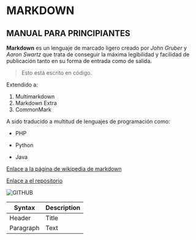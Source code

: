 # MARKDOWN
## MANUAL PARA PRINCIPIANTES
**Markdown** es un lenguaje de marcado ligero creado por *John Gruber* y *Aaron Swartz* que trata de conseguir la máxima legibilidad y facilidad de publicación tanto en su forma de entrada como de salida.

>Esto está escrito en código.

Extendido a:
1. Multimarkdown
2. Markdown Extra
3. CommonMark

A sido traducido a multitud de lenguajes de programación como:

- PHP

- Python

- Java

[Enlace a la página de wikipedia de markdown](https://es.wikipedia.org/wiki/Markdown)

[Enlace a el repositorio](https://github.com/Davrey/repo_REYES/blob/main/markdown2.md)

![GITHUB](https://pbs.twimg.com/profile_images/1414990564408262661/r6YemvF9_400x400.jpg)

| Syntax | Description |
| ----------- | ----------- |
| Header | Title |
| Paragraph | Text |
